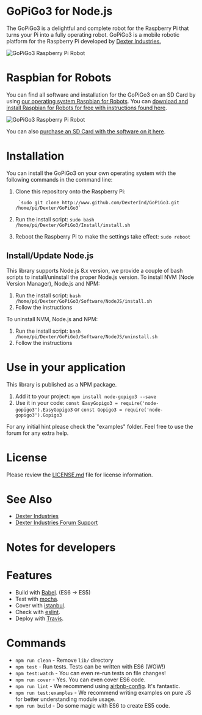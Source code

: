 # GoPiGo3 for Node.js

The GoPiGo3 is a delightful and complete robot for the Raspberry Pi that turns your Pi into a fully operating robot.  GoPiGo3 is a mobile robotic platform for the Raspberry Pi developed by [Dexter Industries.](http://www.dexterindustries.com/GoPiGo) 

![ GoPiGo3 Raspberry Pi Robot ](https://raw.githubusercontent.com/DexterInd/GoPiGo3/master/GoPiGo3_Raspberry_Pi_Robot.jpg)

# Raspbian for Robots

You can find all software and installation for the GoPiGo3 on an SD Card by using [our operating system Raspbian for Robots](https://www.dexterindustries.com/raspberry-pi-robot-software/).  You can [download and install Raspbian for Robots for free with instructions found here](https://www.dexterindustries.com/howto/install-raspbian-for-robots-image-on-an-sd-card/).  

![ GoPiGo3 Raspberry Pi Robot ](https://raw.githubusercontent.com/DexterInd/GoPiGo3/master/GoPiGo3_Raspberry_Pi_Robot_With_Eyes.jpg)

You can also [purchase an SD Card with the software on it here](https://www.dexterindustries.com/shop/sd-card-raspbian-wheezy-image-for-raspberry-pi/).  

# Installation
You can install the GoPiGo3 on your own operating system with the following commands in the command line:
1. Clone this repository onto the Raspberry Pi: 

        `sudo git clone http://www.github.com/DexterInd/GoPiGo3.git /home/pi/Dexter/GoPiGo3`
2. Run the install script: `sudo bash /home/pi/Dexter/GoPiGo3/Install/install.sh`
3. Reboot the Raspberry Pi to make the settings take effect: `sudo reboot`

## Install/Update Node.js
This library supports Node.js 8.x version, we provide a couple of bash scripts to install/uninstall the proper Node.js version.
To install NVM (Node Version Manager), Node.js and NPM:
1. Run the install script: `bash /home/pi/Dexter/GoPiGo3/Software/NodeJS/install.sh`
2. Follow the instructions

To uninstall NVM, Node.js and NPM:
1. Run the install script: `bash /home/pi/Dexter/GoPiGo3/Software/NodeJS/uninstall.sh`
2. Follow the instructions

# Use in your application
This library is published as a NPM package.
1. Add it to your project: `npm install node-gopigo3 --save`
2. Use it in your code: `const EasyGopigo3 = require('node-gopigo3').EasyGopigo3` or `const Gopigo3 = require('node-gopigo3').Gopigo3`

For any initial hint please check the "examples" folder. Feel free to use the forum for any extra help.

# License

Please review the [LICENSE.md] file for license information.

[LICENSE.md]: ./LICENSE.md

# See Also

- [Dexter Industries](http://www.dexterindustries.com/GoPiGo)
- [Dexter Industries Forum Support](http://forum.dexterindustries.com/c/gopigo)

Notes for developers
=======

# Features
* Build with [Babel](https://babeljs.io). (ES6 -> ES5)
* Test with [mocha](https://mochajs.org).
* Cover with [istanbul](https://github.com/gotwarlost/istanbul).
* Check with [eslint](eslint.org).
* Deploy with [Travis](travis-ci.org).

# Commands
- `npm run clean` - Remove `lib/` directory
- `npm test` - Run tests. Tests can be written with ES6 (WOW!)
- `npm test:watch` - You can even re-run tests on file changes!
- `npm run cover` - Yes. You can even cover ES6 code.
- `npm run lint` - We recommend using [airbnb-config](https://github.com/airbnb/javascript/tree/master/packages/eslint-config-airbnb). It's fantastic.
- `npm run test:examples` - We recommend writing examples on pure JS for better understanding module usage.
- `npm run build` - Do some magic with ES6 to create ES5 code.
